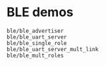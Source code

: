 # BLE demos

```{toctree}
ble/ble_advertiser
ble/ble_uart_server
ble/ble_single_role
ble/ble_uart_server_mult_link
ble/ble_mult_roles
```
